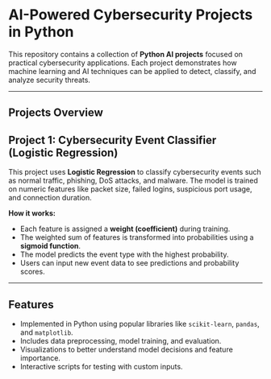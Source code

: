 # AI-Powered Cybersecurity Projects in Python

This repository contains a collection of **Python AI projects** focused on practical cybersecurity applications. Each project demonstrates how machine learning and AI techniques can be applied to detect, classify, and analyze security threats.

---

## Projects Overview

## Project 1: Cybersecurity Event Classifier (Logistic Regression)

This project uses **Logistic Regression** to classify cybersecurity events such as normal traffic, phishing, DoS attacks, and malware. The model is trained on numeric features like packet size, failed logins, suspicious port usage, and connection duration.

**How it works:**
- Each feature is assigned a **weight (coefficient)** during training.
- The weighted sum of features is transformed into probabilities using a **sigmoid function**.
- The model predicts the event type with the highest probability.
- Users can input new event data to see predictions and probability scores.


---

## Features

- Implemented in Python using popular libraries like `scikit-learn`, `pandas`, and `matplotlib`.  
- Includes data preprocessing, model training, and evaluation.  
- Visualizations to better understand model decisions and feature importance.  
- Interactive scripts for testing with custom inputs.


